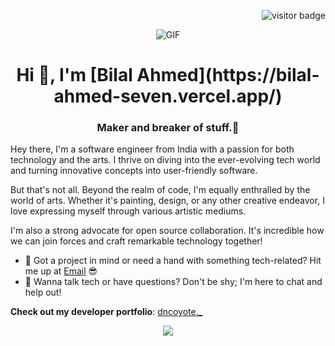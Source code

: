 <p align="right"><img src="https://visitor-badge.laobi.icu/badge?page_id=dncoyote" alt="visitor badge"/></p>
<div align="center">
  <img alt="GIF" src="https://github.com/dncoyote/dncoyote/blob/main/intro3.gif?raw=true" />
</div>

<h1 align="center">Hi 👋, I'm [Bilal Ahmed](https://bilal-ahmed-seven.vercel.app/)</h1>

<h3 align="center">Maker and breaker of stuff.🤖</h3>

Hey there, I'm a software engineer from India with a passion for both technology and the arts. I thrive on diving into the ever-evolving tech world and turning innovative concepts into user-friendly software. 

But that's not all. Beyond the realm of code, I'm equally enthralled by the world of arts. Whether it's painting, design, or any other creative endeavor, I love expressing myself through various artistic mediums.

I'm also a strong advocate for open source collaboration. It's incredible how we can join forces and craft remarkable technology together!

- 💼 Got a project in mind or need a hand with something tech-related? Hit me up at [Email](mailto:bilal.athaha@gmail.com) 😎
- 💬 Wanna talk tech or have questions? Don't be shy; I'm here to chat and help out!

**Check out my developer portfolio**: [dncoyote._](https://bilal-ahmed-seven.vercel.app/)

<p align="center">
  <a href="https://skillicons.dev">
    <img src="https://skillicons.dev/icons?i=java,spring,maven,js,html,css,react,py,mongodb,mysql,postgres,git,github,docker,postman,blender,ps" />
  </a>
</p>
